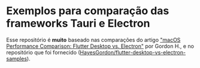 # Exemplos para comparação das frameworks Tauri e Electron

Esse repositório é **muito** baseado nas comparações do artigo ["macOS Performance Comparison: Flutter Desktop vs. Electron"](https://getstream.io/blog/flutter-desktop-vs-electron/) por Gordon H., e no repositório que foi fornecido ([HayesGordon/flutter-desktop-vs-electron-samples](https://github.com/HayesGordon/flutter-desktop-vs-electron-samples)).
